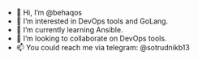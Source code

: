 - 👋 Hi, I’m @behaqos
- 👀 I’m interested in DevOps tools and GoLang.
- 🌱 I’m currently learning Ansible.
- 💞️ I’m looking to collaborate on DevOps tools.
- 📫 You could reach me via telegram: @sotrudnikb13

<!---
behaqos/behaqos is a ✨ special ✨ repository because its `README.md` (this file) appears on your GitHub profile.
You can click the Preview link to take a look at your changes.
--->
